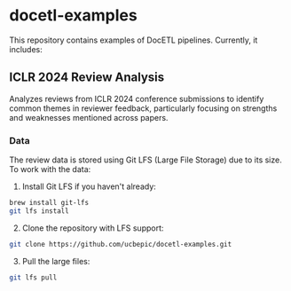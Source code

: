 # docetl-examples

This repository contains examples of DocETL pipelines. Currently, it includes:

## ICLR 2024 Review Analysis

Analyzes reviews from ICLR 2024 conference submissions to identify common themes in reviewer feedback, particularly focusing on strengths and weaknesses mentioned across papers.

### Data

The review data is stored using Git LFS (Large File Storage) due to its size. To work with the data:

1. Install Git LFS if you haven't already:

```bash
brew install git-lfs
git lfs install
```

2. Clone the repository with LFS support:

```bash
git clone https://github.com/ucbepic/docetl-examples.git
```

3. Pull the large files:

```bash
git lfs pull
```
